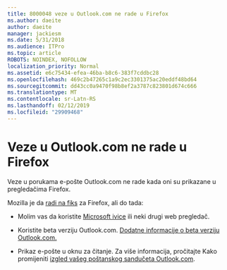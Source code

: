 ```yaml
---
title: 8000048 veze u Outlook.com ne rade u Firefox
ms.author: daeite
author: daeite
manager: jackiesm
ms.date: 5/31/2018
ms.audience: ITPro
ms.topic: article
ROBOTS: NOINDEX, NOFOLLOW
localization_priority: Normal
ms.assetid: e6c75434-efea-46ba-b8c6-383f7cddbc28
ms.openlocfilehash: 469c2b47265c1a9c2ec3301375ac20eddf48bd64
ms.sourcegitcommit: dd43cc0a9470f98b8ef2a3787c823801d674c666
ms.translationtype: MT
ms.contentlocale: sr-Latn-RS
ms.lasthandoff: 02/12/2019
ms.locfileid: "29909468"
---
```

# <a name="links-in-outlookcom-dont-work-in-firefox"></a>Veze u Outlook.com ne rade u Firefox

Veze u porukama e-pošte Outlook.com ne rade kada oni su prikazane u pregledačima Firefox.
  
Mozilla je da [radi na fiks](https://go.microsoft.com/fwlink/p/?linkid=2001502&amp;clcid=0x409) za Firefox, ali do tada: 
  
- Molim vas da koristite [Microsoft ivice](https://go.microsoft.com/fwlink/p/?linkid=2001503&amp;clcid=0x409) ili neki drugi web pregledač. 
    
- Koristite beta verziju Outlook.com. [Dodatne informacije o beta verziju Outlook.com.](https://go.microsoft.com/fwlink/p/?linkid=874356&amp;clcid=0x409)
    
- Prikaz e-pošte u oknu za čitanje. Za više informacija, pročitajte Kako promijeniti [izgled vašeg poštanskog sandučeta Outlook.com](https://go.microsoft.com/fwlink/p/?linkid=2001401&amp;clcid=0x409).
    

